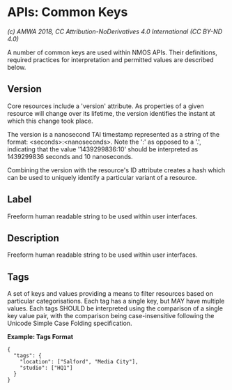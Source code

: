 # APIs: Common Keys

_(c) AMWA 2018, CC Attribution-NoDerivatives 4.0 International (CC BY-ND 4.0)_

A number of common keys are used within NMOS APIs. Their definitions, required practices for interpretation and permitted values are described below.

## Version

Core resources include a 'version' attribute. As properties of a given resource will change over its lifetime, the version identifies the instant at which this change took place.

The version is a nanosecond TAI timestamp represented as a string of the format: &lt;seconds&gt;:&lt;nanoseconds&gt;. Note the ':' as opposed to a '.', indicating that the value '1439299836:10' should be interpreted as 1439299836 seconds and 10 nanoseconds.

Combining the version with the resource's ID attribute creates a hash which can be used to uniquely identify a particular variant of a resource.

## Label

Freeform human readable string to be used within user interfaces.

## Description

Freeform human readable string to be used within user interfaces.

## Tags

A set of keys and values providing a means to filter resources based on particular categorisations. Each tag has a single key, but MAY have multiple values. Each tags SHOULD be interpreted using the comparison of a single key value pair, with the comparison being case-insensitive following the Unicode Simple Case Folding specification.

**Example: Tags Format**
```
{
  "tags": {
    "location": ["Salford", "Media City"],
    "studio": ["HQ1"]
  }
}
```
